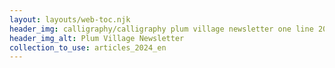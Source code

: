 ```yaml
---
layout: layouts/web-toc.njk
header_img: calligraphy/calligraphy plum village newsletter one line 2023.webp
header_img_alt: Plum Village Newsletter
collection_to_use: articles_2024_en
---
```

